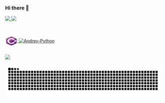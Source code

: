 ### Hi there 👋

 <div>
  <a href="https://github.com/AndreeySiilva">
  <img height="180em" src="https://github-readme-stats.vercel.app/api?username=AndreeySiilva&show_icons=true&theme=gotham&include_all_commits=true&count_private=true"/>
  <img height="180em" src="https://github-readme-stats.vercel.app/api/top-langs/?username=AndreeySiilva&layout=compact&langs_count=7&theme=gotham"/>
</div>
 
  ##
 
<div style="display: inline_block"><br>
  <img align="center" alt="Andrey-Csharp" height="30" width="40" src="https://raw.githubusercontent.com/devicons/devicon/master/icons/csharp/csharp-original.svg">
  <img align="center" alt="Andrey-Python" height="30" width="40" src= "https://cdn.jsdelivr.net/gh/devicons/devicon/icons/adonisjs/adonisjs-original.svg" />

</div>
 
  ##
 
 <div>
  <a href="https://www.linkedin.com/in/andrey-gustavo-da-silva-3521a815b/" target="_blank"><img src="https://img.shields.io/badge/-LinkedIn-%230077B5?style=for-the-badge&logo=linkedin&logoColor=white" target="_blank"></a> 
 
  ![Snake animation](https://github.com/andreeysiilva/andreeysiilva/blob/output/github-contribution-grid-snake.svg)
 
</div>
